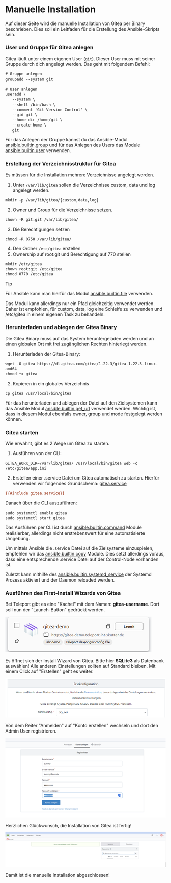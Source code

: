 # Manuelle Installation

Auf dieser Seite wird die manuelle Installation von Gitea per Binary beschrieben. Dies soll ein Leitfaden für die Erstellung des Ansible-Skripts sein.


### User und Gruppe für Gitea anlegen

Gitea läuft unter einem eigenen User (`git`). Dieser User muss mit seiner Gruppe durch dich angelegt werden. Das geht mit folgendem Befehl:

```shell
# Gruppe anlegen
groupadd --system git

# User anlegen
useradd \
   --system \
   --shell /bin/bash \
   --comment 'Git Version Control' \
   --gid git \
   --home-dir /home/git \
   --create-home \
   git
```

Für das Anlegen der Gruppe kannst du das Ansible-Modul [ansible.builtin.group](https://docs.ansible.com/ansible/latest/collections/ansible/builtin/group_module.html) und für das Anlegen des Users das Module [ansible.builtin.user](https://docs.ansible.com/ansible/latest/collections/ansible/builtin/user_module.html) verwenden.



### Erstellung der Verzeichnisstruktur für Gitea
Es müssen für die Installation mehrere Verzeichnisse angelegt werden.
1. Unter `/var/lib/gitea` sollen die Verzeichnisse custom, data und log angelegt werden.

```shell
mkdir -p /var/lib/gitea/{custom,data,log}
```

2. Owner und Group für die Verzeichnisse setzen.

```shell
chown -R git:git /var/lib/gitea/
```

3. Die Berechtigungen setzen

```shell
chmod -R 0750 /var/lib/gitea/
```

4. Den Ordner `/etc/gitea` erstellen
5. Ownership auf root:git und Berechtigung auf 770 stellen

```shell
mkdir /etc/gitea
chown root:git /etc/gitea
chmod 0770 /etc/gitea
```

> [!Tip]
> Für Ansible kann man hierfür das Modul [ansible.builtin.file](https://docs.ansible.com/ansible/latest/collections/ansible/builtin/file_module.html) verwenden.
>
> Das Modul kann allerdings nur ein Pfad gleichzeitig verwendet werden. 
> Daher ist empfohlen, für custom, data, log eine Schleife zu verwenden und /etc/gitea in einem eigenen Task zu behandeln.



### Herunterladen und ablegen der Gitea Binary
Die Gitea Binary muss auf das System heruntergeladen werden und an einen globalen Ort mit frei zugänglichen Rechten hinterlegt werden.
1. Herunterladen der Gitea-Binary:
```shell
wget -O gitea https://dl.gitea.com/gitea/1.22.3/gitea-1.22.3-linux-amd64
chmod +x gitea
```
2. Kopieren in ein globales Verzeichnis
```shell
cp gitea /usr/local/bin/gitea
```

Für das herunterladen und ablegen der Datei auf den Zielsystemen kann das Ansible Modul [ansible.builtin.get_url](https://docs.ansible.com/ansible/latest/collections/ansible/builtin/get_url_module.html) verwendet werden. Wichtig ist, dass in diesem Modul ebenfalls owner, group und mode festgelegt werden können.


### Gitea starten
Wie erwähnt, gibt es 2 Wege um Gitea zu starten.
1. Ausführen von der CLI:
```shell
GITEA_WORK_DIR=/var/lib/gitea/ /usr/local/bin/gitea web -c /etc/gitea/app.ini
```
2. Erstellen einer .service Datei um Gitea automatisch zu starten. Hierfür verwenden wir folgendes Grundschema: [gitea.service](https://github.com/go-gitea/gitea/blob/release/v1.22/contrib/systemd/gitea.service)

```ini
{{#include gitea.service}}
```
Danach über die CLI auszuführen:

```shell
sudo systemctl enable gitea
sudo systemctl start gitea
```

Das Ausführen per CLI ist durch [ansible.builtin.command](https://docs.ansible.com/ansible/latest/collections/ansible/builtin/command_module.html) Module realisierbar, allerdings nicht erstrebenswert für eine automatisierte Umgebung. 

Um mittels Ansible die .service Datei auf die Zielsysteme einzuspielen, empfehlen wir das [ansible.builtin.copy](https://docs.ansible.com/ansible/latest/collections/ansible/builtin/copy_module.html) Module. Dies setzt allerdings voraus, dass eine entsprechende .service Datei auf der Control-Node vorhanden ist.

Zuletzt kann mithilfe des [ansible.builtin.systemd_service](https://docs.ansible.com/ansible/latest/collections/ansible/builtin/systemd_service_module.html) der Systemd Prozess aktiviert und der Daemon reloaded werden.


### Ausführen des First-Install Wizards von Gitea

Bei Teleport gibt es eine "Kachel" mit dem Namen: **gitea-username**. Dort soll nun der "Launch-Button" gedrückt werden.

![Teleport-Übersicht](images/01-teleport.png)

Es öffnet sich der Install Wizard von Gitea. Bitte hier **SQLite3** als Datenbank auswählen! Alle anderen Einstellungen sollten auf Standard bleiben. Mit einem Click auf "Erstellen" geht es weiter.

![Installations-Wizard](images/02-config.png)

Von dem Reiter "Anmelden" auf "Konto erstellen" wechseln und dort den Admin User registrieren.

![Admin User erstellen](images/03-admin_create.png) 

Herzlichen Glückwunsch, die Installation von Gitea ist fertig!

![fertig](images/04-finish.png)

Damit ist die manuelle Installation abgeschlossen!